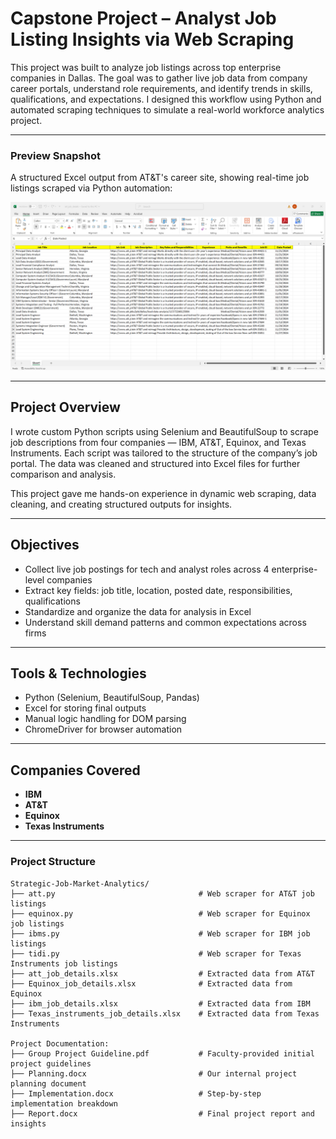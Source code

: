 # Capstone Project – Analyst Job Listing Insights via Web Scraping
  
This project was built to analyze job listings across top enterprise companies in Dallas. The goal was to gather live job data from company career portals, understand role requirements, and identify trends in skills, qualifications, and expectations. I designed this workflow using Python and automated scraping techniques to simulate a real-world workforce analytics project.


---

### Preview Snapshot  
A structured Excel output from AT&T's career site, showing real-time job listings scraped via Python automation:

![Dashboard Preview](dashboard_preview.png)

---

## Project Overview

I wrote custom Python scripts using Selenium and BeautifulSoup to scrape job descriptions from four companies — IBM, AT&T, Equinox, and Texas Instruments. Each script was tailored to the structure of the company’s job portal. The data was cleaned and structured into Excel files for further comparison and analysis.

This project gave me hands-on experience in dynamic web scraping, data cleaning, and creating structured outputs for insights.

---

## Objectives
- Collect live job postings for tech and analyst roles across 4 enterprise-level companies
- Extract key fields: job title, location, posted date, responsibilities, qualifications
- Standardize and organize the data for analysis in Excel
- Understand skill demand patterns and common expectations across firms

---

## Tools & Technologies
- Python (Selenium, BeautifulSoup, Pandas)
- Excel for storing final outputs
- Manual logic handling for DOM parsing
- ChromeDriver for browser automation

---

## Companies Covered
- **IBM**  
- **AT&T**  
- **Equinox**  
- **Texas Instruments**

---

### Project Structure

```text
Strategic-Job-Market-Analytics/
├── att.py                                # Web scraper for AT&T job listings
├── equinox.py                            # Web scraper for Equinox job listings
├── ibms.py                               # Web scraper for IBM job listings
├── tidi.py                               # Web scraper for Texas Instruments job listings
├── att_job_details.xlsx                  # Extracted data from AT&T
├── Equinox_job_details.xlsx              # Extracted data from Equinox
├── ibm_job_details.xlsx                  # Extracted data from IBM
├── Texas_instruments_job_details.xlsx    # Extracted data from Texas Instruments

Project Documentation:
├── Group Project Guideline.pdf           # Faculty-provided initial project guidelines
├── Planning.docx                         # Our internal project planning document
├── Implementation.docx                   # Step-by-step implementation breakdown
├── Report.docx                           # Final project report and insights


